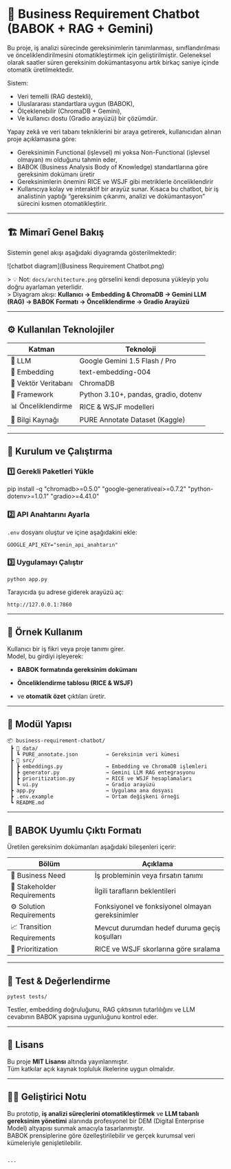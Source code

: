 # 🤖  Business Requirement Chatbot (BABOK + RAG + Gemini)

Bu proje, iş analizi sürecinde gereksinimlerin tanımlanması, sınıflandırılması ve önceliklendirilmesini otomatikleştirmek için geliştirilmiştir.
 Geleneksel olarak saatler süren gereksinim dokümantasyonu artık birkaç saniye içinde otomatik üretilmektedir.

Sistem:

-  Veri temelli (RAG destekli),
- Uluslararası standartlara uygun (BABOK),
- Ölçeklenebilir (ChromaDB + Gemini),
- Ve kullanıcı dostu (Gradio arayüzü) bir çözümdür.

Yapay zekâ ve veri tabanı tekniklerini bir araya getirerek, kullanıcıdan alınan proje açıklamasına göre:

- Gereksinimin Functional (işlevsel) mi yoksa Non-Functional (işlevsel olmayan) mı olduğunu tahmin eder,
- BABOK (Business Analysis Body of Knowledge) standartlarına göre gereksinim dokümanı üretir
- Gereksinimlerin önemini RICE ve WSJF gibi metriklerle önceliklendirir
- Kullanıcıya kolay ve interaktif bir arayüz sunar.
Kısaca bu chatbot, bir iş analistinin yaptığı “gereksinim çıkarımı, analizi ve dokümantasyon” sürecini kısmen otomatikleştirir.

---

## 🏗️ Mimarî Genel Bakış

Sistemin genel akışı aşağıdaki diyagramda gösterilmektedir:

![chatbot diagram](Business Requirement Chatbot.png)

&gt; 💡 Not: `docs/architecture.png` görselini kendi deposuna yükleyip yolu doğru ayarlaman yeterlidir.  
&gt; Diyagram akışı: **Kullanıcı → Embedding &amp; ChromaDB → Gemini LLM (RAG) → BABOK Formatı → Önceliklendirme → Gradio Arayüzü**

---

## ⚙️ Kullanılan Teknolojiler

| Katman | Teknoloji |
|--------|------------|
| 🤖 LLM | Google Gemini 1.5 Flash / Pro |
| 🔡 Embedding | text-embedding-004 |
| 🧠 Vektör Veritabanı | ChromaDB |
| 🧰 Framework | Python 3.10+, pandas, gradio, dotenv |
| 📊 Önceliklendirme | RICE &amp; WSJF modelleri |
| 📘 Bilgi Kaynağı | PURE Annotate Dataset (Kaggle) |

---

## 🚀 Kurulum ve Çalıştırma

### 1️⃣ Gerekli Paketleri Yükle
pip install -q "chromadb&gt;=0.5.0" "google-generativeai&gt;=0.7.2" "python-dotenv&gt;=1.0.1" "gradio&gt;=4.41.0"
</code></pre>
<h3>2️⃣ API Anahtarını Ayarla</h3>
<p><code inline="">.env</code> dosyanı oluştur ve içine aşağıdakini ekle:</p>
<pre><code class="language-bash">GOOGLE_API_KEY="senin_api_anahtarın"
</code></pre>
<h3>3️⃣ Uygulamayı Çalıştır</h3>
<pre><code class="language-bash">python app.py
</code></pre>
<p>Tarayıcıda şu adrese giderek arayüzü aç:</p>
<pre><code>http://127.0.0.1:7860
</code></pre>
<hr>
<h2>💬 Örnek Kullanım</h2>
<p>Kullanıcı bir iş fikri veya proje tanımı girer.<br>
Model, bu girdiyi işleyerek:</p>
<ul>
<li>
<p><strong>BABOK formatında gereksinim dokümanı</strong></p>
</li>
<li>
<p><strong>Önceliklendirme tablosu (RICE &amp; WSJF)</strong></p>
</li>
<li>
<p>ve <strong>otomatik özet</strong> çıktıları üretir.</p>
</li>
</ul>
<hr>
<h2>🧩 Modül Yapısı</h2>
<pre><code>📦 business-requirement-chatbot/
 ┣ 📂 data/
 ┃ ┗ PURE_annotate.json         → Gereksinim veri kümesi
 ┣ 📂 src/
 ┃ ┣ embeddings.py              → Embedding ve ChromaDB işlemleri
 ┃ ┣ generator.py               → Gemini LLM RAG entegrasyonu
 ┃ ┣ prioritization.py          → RICE ve WSJF hesaplamaları
 ┃ ┗ ui.py                      → Gradio arayüzü
 ┣ app.py                       → Uygulama ana dosyası
 ┣ .env.example                 → Ortam değişkeni örneği
 ┗ README.md
</code></pre>
<hr>
<h2>🧠 BABOK Uyumlu Çıktı Formatı</h2>
<p>Üretilen gereksinim dokümanları aşağıdaki bileşenleri içerir:</p>

Bölüm | Açıklama
-- | --
🎯 Business Need | İş probleminin veya fırsatın tanımı
🧩 Stakeholder Requirements | İlgili tarafların beklentileri
⚙️ Solution Requirements | Fonksiyonel ve fonksiyonel olmayan gereksinimler
📈 Transition Requirements | Mevcut durumdan hedef duruma geçiş koşulları
🔢 Prioritization | RICE ve WSJF skorlarına göre sıralama


<hr>
<h2>🧪 Test &amp; Değerlendirme</h2>
<pre><code class="language-bash">pytest tests/
</code></pre>
<p>Testler, embedding doğruluğunu, RAG çıktısının tutarlılığını ve LLM cevabının BABOK yapısına uygunluğunu kontrol eder.</p>
<hr>
<h2>📘 Lisans</h2>
<p>Bu proje <strong>MIT Lisansı</strong> altında yayınlanmıştır.<br>
Tüm katkılar açık kaynak topluluk ilkelerine uygun olmalıdır.</p>
<hr>
<h2>👩‍💻 Geliştirici Notu</h2>
<p>Bu prototip, <strong>iş analizi süreçlerini otomatikleştirmek</strong> ve <strong>LLM tabanlı gereksinim yönetimi</strong> alanında profesyonel bir DEM (Digital Enterprise Model) altyapısı sunmak amacıyla tasarlanmıştır.<br>
BABOK prensiplerine göre özelleştirilebilir ve gerçek kurumsal veri kümeleriyle genişletilebilir.</p>
<pre><code>
---
